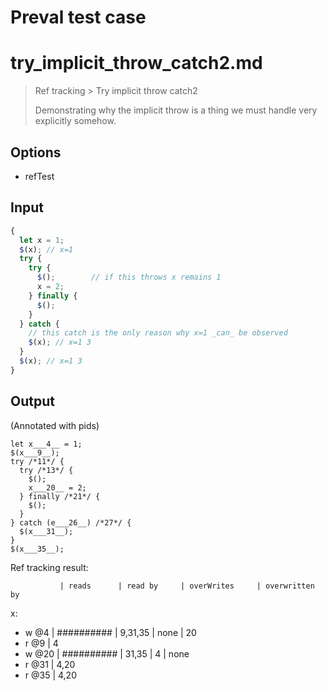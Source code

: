 # Preval test case

# try_implicit_throw_catch2.md

> Ref tracking > Try implicit throw catch2
>
> Demonstrating why the implicit throw is a thing we must handle
> very explicitly somehow.

## Options

- refTest

## Input

`````js filename=intro
{
  let x = 1;
  $(x); // x=1
  try {
    try {
      $();        // if this throws x remains 1
      x = 2;
    } finally {
      $();
    }
  } catch {
    // this catch is the only reason why x=1 _can_ be observed
    $(x); // x=1 3
  }
  $(x); // x=1 3
}
`````

## Output

(Annotated with pids)

`````filename=intro
let x___4__ = 1;
$(x___9__);
try /*11*/ {
  try /*13*/ {
    $();
    x___20__ = 2;
  } finally /*21*/ {
    $();
  }
} catch (e___26__) /*27*/ {
  $(x___31__);
}
$(x___35__);
`````

Ref tracking result:

               | reads      | read by     | overWrites     | overwritten by
x:
  - w @4       | ########## | 9,31,35     | none           | 20
  - r @9       | 4
  - w @20      | ########## | 31,35       | 4              | none
  - r @31      | 4,20
  - r @35      | 4,20
